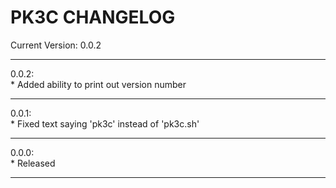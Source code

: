 # PK3C CHANGELOG

<p>Current Version: 0.0.2</p>

<hr>

0.0.2:<br>
    * Added ability to print out version number
   
  <hr>
   
0.0.1:<br>
    * Fixed text saying 'pk3c' instead of 'pk3c.sh'
    
  <hr>  
  
0.0.0:<br>
    * Released
    
 <hr>

<style>
   
   p {
      font-size=20px;
      font-weight=bold;
   }
   
</style
